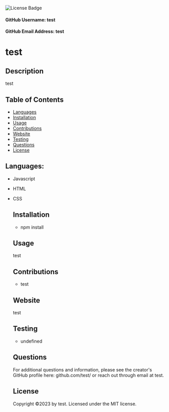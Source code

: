 
  ![License Badge](https://img.shields.io/badge/License-MIT-green.svg)
  
  #### GitHub Username: test
  
  #### GitHub Email Address: test
  
  
  # test
  
  ## Description
  test
  
  ## Table of Contents
  * [Languages](#languages)
  * [Installation](#installation)
  * [Usage](#usage)
  * [Contributions](#contributions)
  * [Website](#website)
  * [Testing](#testing)
  * [Questions](#questions)
  * [License](#license)
  ## Languages:
  * Javascript
* HTML
* CSS
  
  ## Installation
  - npm install
  
  ## Usage
  test
  
  ## Contributions
  - test
  
  ## Website
  test
  
  ## Testing
  - undefined
  
  ## Questions
  For additional questions and information, please see the creator's GitHub profile here: github.com/test/
  or reach out through email at test.
  
  ## License
  Copyright &copy;2023 by test.
  Licensed under the MIT license.
  